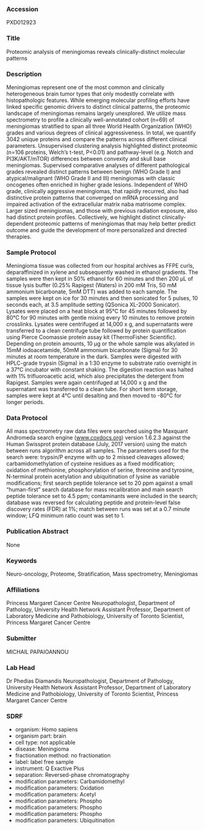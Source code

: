 ### Accession
PXD012923

### Title
Proteomic analysis of meningiomas reveals clinically-distinct molecular patterns

### Description
Meningiomas represent one of the most common and clinically heterogeneous brain tumor types that only modestly correlate with histopathologic features. While emerging molecular profiling efforts have linked specific genomic drivers to distinct clinical patterns, the proteomic landscape of meningiomas remains largely unexplored.  We utilize mass spectrometry to profile a clinically well-annotated cohort (n=69) of meningiomas stratified to span all three World Health Organization (WHO) grades and various degrees of clinical aggressiveness.  In total, we quantify 3042 unique proteins and compare the patterns across different clinical parameters. Unsupervised clustering analysis highlighted distinct proteomic (n=106 proteins, Welch’s t-test, P<0.01) and pathway-level (e.g. Notch and PI3K/AKT/mTOR) differences between convexity and skull base meningiomas. Supervised comparative analyses of different pathological grades revealed distinct patterns between benign (WHO Grade I) and atypical/malignant (WHO Grade II and III) meningiomas with classic oncogenes often enriched in higher grade lesions. Independent of WHO grade, clinically aggressive meningiomas, that rapidly recurred, also had distinctive protein patterns that converged on mRNA processing and impaired activation of the extracellular matrix naba matrisome complex. Larger sized meningiomas, and those with previous radiation exposure, also had distinct protein profiles.  Collectively, we highlight distinct clinically-dependent proteomic patterns of meningiomas that may help better predict outcome and guide the development of more personalized and directed therapies.

### Sample Protocol
Meningioma tissue was collected from our hospital archives as FFPE curls, deparaffinized in xylene and subsequently washed in ethanol gradients. The samples were then kept in 50% ethanol for 60 minutes and then 200 μL of tissue lysis buffer (0.25% Rapigest (Waters) in 200 mM Tris, 50 mM ammonium bicarbonate, 5mM DTT) was added to each sample. The samples were kept on ice for 30 minutes and then sonicated for 5 pulses, 10 seconds each, at 3.5 amplitude setting (QSonica XL-2000 Sonicator). Lysates were placed on a heat block at 95°C for 45 minutes followed by 80°C for 90 minutes with gentle mixing every 10 minutes to remove protein crosslinks. Lysates were centrifuged at 14,000 x g, and supernatants were transferred to a clean centrifuge tube followed by protein quantification using Pierce Coomassie protein assay kit (ThermoFisher Scientific). Depending on protein amounts, 10 μg or the whole sample was alkylated in 15mM iodoacetamide, 50mM ammonium bicarbonate (Sigma) for 30 minutes at room temperature in the dark. Samples were digested with HPLC-grade trypsin (Sigma) in a 1:30 enzyme to substrate ratio overnight in a 37°C incubator with constant shaking. The digestion reaction was halted with 1% trifluoroacetic acid, which also precipitates the detergent from Rapigest. Samples were again centrifuged at 14,000 x g and the supernatant was transferred to a clean tube. For short term storage, samples were kept at 4°C until desalting and then moved to -80°C for longer periods.

### Data Protocol
All mass spectrometry raw data files were searched using the Maxquant Andromeda search engine (www.coxdocs.org) version 1.6.2.3 against the Human Swissprot protein database (July, 2017 version) using the match between runs algorithm across all samples. The parameters used for the search were: trypsin/P enzyme with up to 2 missed cleavages allowed; carbamidomethylation of cysteine residues as a fixed modification; oxidation of methionine, phosphorylation of serine, threonine and tyrosine, N-terminal protein acetylation and ubiquitination of lysine as variable modifications; first search peptide tolerance set to 20 ppm against a small “human-first” search database for mass recalibration and main search peptide tolerance set to 4.5 ppm; contaminants were included in the search; database was reversed for calculating peptide and protein-level false discovery rates (FDR) at 1%; match between runs was set at a 0.7 minute window; LFQ minimum ratio count was set to 1.

### Publication Abstract
None

### Keywords
Neuro-oncology, Proteome, Stratification, Mass spectrometry, Meningiomas

### Affiliations
Princess Margaret Cancer Centre
Neuropathologist, Department of Pathology, University Health Network Assistant Professor, Department of Laboratory Medicine and Pathobiology, University of Toronto Scientist, Princess Margaret Cancer Centre

### Submitter
MICHAIL PAPAIOANNOU

### Lab Head
Dr Phedias Diamandis
Neuropathologist, Department of Pathology, University Health Network Assistant Professor, Department of Laboratory Medicine and Pathobiology, University of Toronto Scientist, Princess Margaret Cancer Centre


### SDRF
- organism: Homo sapiens
- organism part: brain
- cell type: not applicable
- disease: Meningioma
- fractionation method: no fractionation
- label: label free sample
- instrument:  Q Exactive Plus
- separation: Reversed-phase chromatography
- modification parameters: Carbamidomethyl
- modification parameters: Oxidation
- modification parameters: Acetyl
- modification parameters: Phospho
- modification parameters: Phospho
- modification parameters: Phospho
- modification parameters: Ubiquitination

